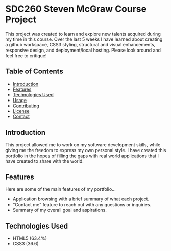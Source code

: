 # SDC260 Steven McGraw Course Project

This project was created to learn and explore new talents acquired during my time in this course. Over the last 5 weeks I have learned about creating a github workspace, CSS3 styling, structural and visual enhancements, responsive design, and deployment/local hosting. Please look around and feel free to critique! 

## Table of Contents

- [Introduction](#introduction)
- [Features](#features)
- [Technologies Used](#technologies-used)
- [Usage](#usage)
- [Contributing](#contributing)
- [License](#license)
- [Contact](#contact)

## Introduction

This project allowed me to work on my software development skills, while giving me the freedom to express my own personal style. I have created this portfolio in the hopes of filling the gaps with real world applications that I have created to share with the world. 

## Features

Here are some of the main features of my portfolio... 

- Application browsing with a brief summary of what each project. 
- "Contact me" feature to reach out with any questions or inquiries.
- Summary of my overall goal and aspirations. 

## Technologies Used

- HTML5 (63.4%)
- CSS3 (36.6)
  
